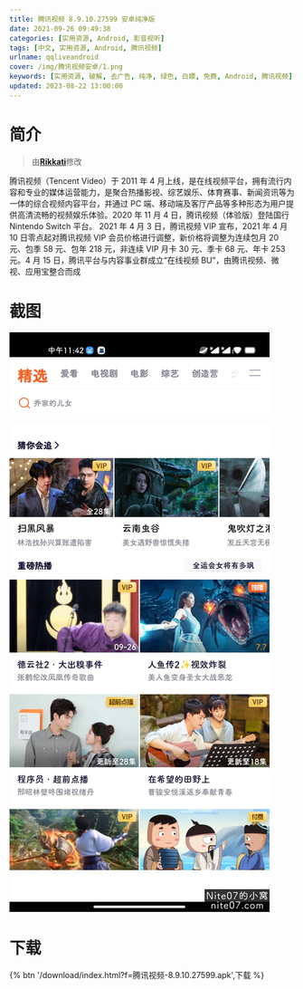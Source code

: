 ```yaml
---
title: 腾讯视频 8.9.10.27599 安卓纯净版
date: 2021-09-26 09:49:38
categories: [实用资源, Android, 影音视听]
tags: [中文, 实用资源, Android, 腾讯视频]
urlname: qqliveandroid
cover: /img/腾讯视频安卓/1.png
keywords: [实用资源, 破解, 去广告, 纯净, 绿色, 白嫖, 免费, Android, 腾讯视频]
updated: 2023-08-22 13:00:00
---
```


# 简介

> 由[**Rikkati**](/laiyuan)修改

腾讯视频（Tencent Video）于 2011 年 4 月上线，是在线视频平台，拥有流行内容和专业的媒体运营能力，是聚合热播影视、综艺娱乐、体育赛事、新闻资讯等为一体的综合视频内容平台，并通过 PC 端、移动端及客厅产品等多种形态为用户提供高清流畅的视频娱乐体验。2020 年 11 月 4 日，腾讯视频（体验版）登陆国行 Nintendo Switch 平台。
2021 年 4 月 3 日，腾讯视频 VIP 宣布，2021 年 4 月 10 日零点起对腾讯视频 VIP 会员价格进行调整，新价格将调整为连续包月 20 元、包季 58 元、包年 218 元，非连续 VIP 月卡 30 元、季卡 68 元、年卡 253 元。4 月 15 日，腾讯平台与内容事业群成立“在线视频 BU”，由腾讯视频、微视、应用宝整合而成

# 截图

![](/img/腾讯视频安卓/2.jpg)

# 下载

{% btn '/download/index.html?f=腾讯视频-8.9.10.27599.apk',下载 %}
